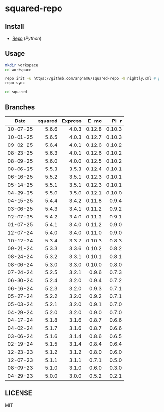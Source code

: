 # squared-repo

## Install

- [Repo](https://source.android.com/docs/setup/download#installing-repo) (*Python*)

## Usage

```bash
mkdir workspace
cd workspace

repo init -u https://github.com/anpham6/squared-repo -m nightly.xml # prod.xml (patches)
repo sync

cd squared
```

## Branches

| Date     | squared | Express |    E-mc |    Pi-r |
| :------: | ------: | ------: | ------: | ------: |
| 10-07-25 |   5.6.6 |   4.0.3 |  0.12.8 |  0.10.3 |
| 10-01-25 |   5.6.5 |   4.0.3 |  0.12.7 |  0.10.3 |
| 09-02-25 |   5.6.4 |   4.0.1 |  0.12.6 |  0.10.2 |
| 08-23-25 |   5.6.3 |   4.0.1 |  0.12.6 |  0.10.2 |
| 08-09-25 |   5.6.0 |   4.0.0 |  0.12.5 |  0.10.2 |
| 08-06-25 |   5.5.3 |   3.5.3 |  0.12.4 |  0.10.1 |
| 06-16-25 |   5.5.2 |   3.5.1 |  0.12.3 |  0.10.1 |
| 05-14-25 |   5.5.1 |   3.5.1 |  0.12.3 |  0.10.1 |
| 04-29-25 |   5.5.0 |   3.5.0 |  0.12.1 |  0.10.0 |
| 04-15-25 |   5.4.4 |   3.4.2 |  0.11.8 |   0.9.4 |
| 03-06-25 |   5.4.3 |   3.4.1 |  0.11.2 |   0.9.2 |
| 02-07-25 |   5.4.2 |   3.4.0 |  0.11.2 |   0.9.1 |
| 01-07-25 |   5.4.1 |   3.4.0 |  0.11.2 |   0.9.0 |
| 12-07-24 |   5.4.0 |   3.4.0 |  0.11.0 |   0.9.0 |
| 10-12-24 |   5.3.4 |   3.3.7 |  0.10.3 |   0.8.3 |
| 09-21-24 |   5.3.3 |   3.3.6 |  0.10.2 |   0.8.2 |
| 08-24-24 |   5.3.2 |   3.3.1 |  0.10.1 |   0.8.1 |
| 08-06-24 |   5.3.0 |   3.3.0 |  0.10.0 |   0.8.0 |
| 07-24-24 |   5.2.5 |   3.2.1 |   0.9.6 |   0.7.3 |
| 06-30-24 |   5.2.4 |   3.2.0 |   0.9.4 |   0.7.2 |
| 06-16-24 |   5.2.3 |   3.2.0 |   0.9.3 |   0.7.1 |
| 05-27-24 |   5.2.2 |   3.2.0 |   0.9.2 |   0.7.1 |
| 05-03-24 |   5.2.1 |   3.2.0 |   0.9.1 |   0.7.0 |
| 04-29-24 |   5.2.0 |   3.2.0 |   0.9.0 |   0.7.0 |
| 04-17-24 |   5.1.8 |   3.1.6 |   0.8.7 |   0.6.6 |
| 04-02-24 |   5.1.7 |   3.1.6 |   0.8.7 |   0.6.6 |
| 03-06-24 |   5.1.6 |   3.1.4 |   0.8.6 |   0.6.5 |
| 02-19-24 |   5.1.5 |   3.1.4 |   0.8.4 |   0.6.4 |
| 12-23-23 |   5.1.2 |   3.1.2 |   0.8.0 |   0.6.0 |
| 12-07-23 |   5.1.1 |   3.1.1 |   0.7.1 |   0.5.0 |
| 08-09-23 |   5.1.0 |   3.1.0 |   0.6.0 |   0.3.0 |
| 04-29-23 |   5.0.0 |   3.0.0 |   0.5.2 |   0.2.1 |

## LICENSE

MIT